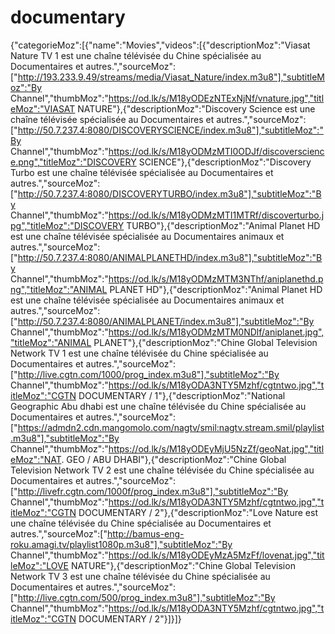 # documentary
{"categorieMoz":[{"name":"Movies","videos":[{"descriptionMoz":"Viasat Nature TV 1 est une chaîne télévisée du Chine spécialisée au Documentaires et autres.","sourceMoz":["http://193.233.9.49/streams/media/Viasat_Nature/index.m3u8"],"subtitleMoz":"By Channel","thumbMoz":"https://od.lk/s/M18yODEzNTExNjNf/vnature.jpg","titleMoz":"VIASAT NATURE"},{"descriptionMoz":"Discovery Science est une chaîne télévisée spécialisée au Documentaires et autres.","sourceMoz":["http://50.7.237.4:8080/DISCOVERYSCIENCE/index.m3u8"],"subtitleMoz":"By Channel","thumbMoz":"https://od.lk/s/M18yODMzMTI0ODJf/discoverscience.png","titleMoz":"DISCOVERY SCIENCE"},{"descriptionMoz":"Discovery Turbo est une chaîne télévisée spécialisée au Documentaires et autres.","sourceMoz":["http://50.7.237.4:8080/DISCOVERYTURBO/index.m3u8"],"subtitleMoz":"By Channel","thumbMoz":"https://od.lk/s/M18yODMzMTI1MTRf/discoverturbo.jpg","titleMoz":"DISCOVERY TURBO"},{"descriptionMoz":"Animal Planet HD est une chaîne télévisée spécialisée au Documentaires animaux et autres.","sourceMoz":["http://50.7.237.4:8080/ANIMALPLANETHD/index.m3u8"],"subtitleMoz":"By Channel","thumbMoz":"https://od.lk/s/M18yODMzMTM3NThf/aniplanethd.png","titleMoz":"ANIMAL PLANET HD"},{"descriptionMoz":"Animal Planet HD est une chaîne télévisée spécialisée au Documentaires animaux et autres.","sourceMoz":["http://50.7.237.4:8080/ANIMALPLANET/index.m3u8"],"subtitleMoz":"By Channel","thumbMoz":"https://od.lk/s/M18yODMzMTM0NDlf/aniplanet.jpg","titleMoz":"ANIMAL PLANET"},{"descriptionMoz":"Chine Global Television Network TV 1 est une chaîne télévisée du Chine spécialisée au Documentaires et autres.","sourceMoz":["http://live.cgtn.com/1000/prog_index.m3u8"],"subtitleMoz":"By Channel","thumbMoz":"https://od.lk/s/M18yODA3NTY5Mzhf/cgtntwo.jpg","titleMoz":"CGTN DOCUMENTARY / 1"},{"descriptionMoz":"National Geographic Abu dhabi est une chaîne télévisée du Chine spécialisée au Documentaires et autres.","sourceMoz":["https://admdn2.cdn.mangomolo.com/nagtv/smil:nagtv.stream.smil/playlist.m3u8"],"subtitleMoz":"By Channel","thumbMoz":"https://od.lk/s/M18yODEyMjU5NzZf/geoNat.jpg","titleMoz":"NAT. GEO / ABU DHABI"},{"descriptionMoz":"Chine Global Television Network TV 2 est une chaîne télévisée du Chine spécialisée au Documentaires et autres.","sourceMoz":["http://livefr.cgtn.com/1000f/prog_index.m3u8"],"subtitleMoz":"By Channel","thumbMoz":"https://od.lk/s/M18yODA3NTY5Mzhf/cgtntwo.jpg","titleMoz":"CGTN DOCUMENTARY / 2"},{"descriptionMoz":"Love Nature est une chaîne télévisée du Chine spécialisée au Documentaires et autres.","sourceMoz":["http://bamus-eng-roku.amagi.tv/playlist1080p.m3u8"],"subtitleMoz":"By Channel","thumbMoz":"https://od.lk/s/M18yODEyMzA5MzFf/lovenat.jpg","titleMoz":"LOVE NATURE"},{"descriptionMoz":"Chine Global Television Network TV 3 est une chaîne télévisée du Chine spécialisée au Documentaires et autres.","sourceMoz":["http://live.cgtn.com/500/prog_index.m3u8"],"subtitleMoz":"By Channel","thumbMoz":"https://od.lk/s/M18yODA3NTY5Mzhf/cgtntwo.jpg","titleMoz":"CGTN DOCUMENTARY / 2"}]}]}
